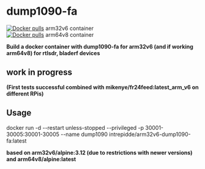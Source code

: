 # dump1090-fa

<a href="https://hub.docker.com/r/intrepidde/arm32v6-dump1090-fa"><img src="https://img.shields.io/docker/pulls/intrepidde/arm32v6-dump1090-fa.svg?style=plastic&logo=appveyor" alt="Docker pulls"/></a> arm32v6 container<br>
<a href="https://hub.docker.com/r/intrepidde/arm64v8-dump1090-fa"><img src="https://img.shields.io/docker/pulls/intrepidde/arm64v8-dump1090-fa.svg?style=plastic&logo=appveyor" alt="Docker pulls"/></a> arm64v8 container<br>

__Build a docker container with dump1090-fa for arm32v6 (and if working arm64v8) for rtlsdr, bladerf devices__

## work in progress
__(First tests successful combined with mikenye/fr24feed:latest_arm_v6 on different RPis)__

## Usage
docker run -d --restart unless-stopped --privileged -p 30001-30005:30001-30005 --name dump1090 intrepidde/arm32v6-dump1090-fa:latest


__based on arm32v6/alpine:3.12 (due to restrictions with newer versions) and arm64v8/alpine:latest__

